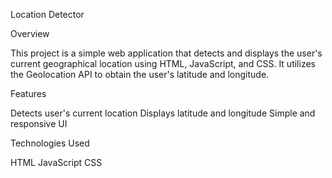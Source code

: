  Location Detector

Overview


This project is a simple web application that detects and displays the user's current geographical location using HTML, JavaScript, and CSS. It utilizes the Geolocation API to obtain the user's latitude and longitude.


Features


Detects user's current location
Displays latitude and longitude
Simple and responsive UI


Technologies Used


HTML
JavaScript
CSS

